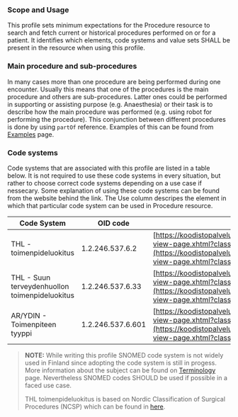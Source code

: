 ### Scope and Usage

This profile sets minimum expectations for the Procedure resource to search and fetch current or historical procedures performed on or for a patient. It identifies which elements, code systems and value sets SHALL be present in the resource when using this profile.

### Main procedure and sub-procedures

In many cases more than one procedure are being performed during one encounter. Usually this means that one of the procedures is the main procedure and others are sub-procedures. Latter ones could be performed in supporting or assisting purpose (e.g. Anaesthesia) or their task is to describe how the main procedure was performed (e.g. using robot for performing the procedure). This conjunction between different procedures is done by using `partOf` reference. Examples of this can be found from [Examples](./examples.html#Procedure) page.

### Code systems

Code systems that are associated with this profile are listed in a table below. It is not required to use these code systems in every situation, but rather to choose correct code systems depending on a use case if nessecary. Some explanation of using these code systems can be found from the website behind the link. The Use column descripes the element in which that particular code system can be used in Procedure resource.

| Code System              | OID code        | Link          | Use |
|--------------------------|-----------------|-----------------------------------------------------------------------|------|
| THL - toimenpideluokitus | 1.2.246.537.6.2 | [https://koodistopalvelu.kanta.fi/codeserver/pages/classification-view-page.xhtml?classificationKey=57&versionKey=119](https://koodistopalvelu.kanta.fi/codeserver/pages/classification-view-page.xhtml?classificationKey=57&versionKey=119) | `Procedure.code` | 
| THL - Suun terveydenhuollon toimenpideluokitus | 1.2.246.537.6.33 | [https://koodistopalvelu.kanta.fi/codeserver/pages/classification-view-page.xhtml?classificationKey=58&versionKey=79](https://koodistopalvelu.kanta.fi/codeserver/pages/classification-view-page.xhtml?classificationKey=58&versionKey=79) | `Procedure.code` |
| AR/YDIN - Toimenpiteen tyyppi | 1.2.246.537.6.601 | [https://koodistopalvelu.kanta.fi/codeserver/pages/classification-view-page.xhtml?classificationKey=763&versionKey=903](https://koodistopalvelu.kanta.fi/codeserver/pages/classification-view-page.xhtml?classificationKey=763&versionKey=903) | `Procedure.category` |

<blockquote class="stu-note">
<p><strong>NOTE:</strong> While writing this profile SNOMED code system is not widely used in Finland since adopting the code system is still in progess. More information about the subject can be found on <a href="./terminology.html#snomed-ct">Terminology</a> page. Nevertheless SNOMED codes SHOULD be used if possible in a faced use case.</p>
<p>THL toimenpideluokitus is based on Nordic Classification of Surgical Procedures (NCSP) which can be found in <a href="https://norden.diva-portal.org/smash/get/diva2:970547/FULLTEXT01.pdf">here</a>.</p>
</blockquote>
